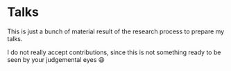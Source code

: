 # Talks

This is just a bunch of material result of the research process
to prepare my talks.

I do not really accept contributions, since this is not something
ready to be seen by your judgemental eyes 😆
